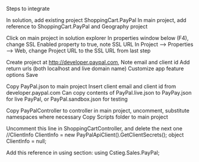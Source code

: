 ﻿Steps to integrate

In solution, add existing project ShoppingCart.PayPal
In main project, add reference to ShoppingCart.PayPal and Geography project

Click on main project in solution explorer
In properties window below (F4), change SSL Enabled property to true, note SSL URL
In Project --> Properties --> Web, change Project URL to the SSL URL from last step

Create project at http://developer.paypal.com, 
	Note email and client id
	Add return urls (both localhost and live domain name)
	Customize app feature options
	Save

Copy PayPal.json to main project
	Insert client email and client id from developer.paypal.com
	Can copy contents of PayPal.live.json to PayPay.json for live PayPal, or PayPal.sandbox.json for testing

Copy PayPalController to controller in main project, uncomment, substitute namespaces where necessary
Copy Scripts folder to main project

Uncomment this line in ShoppingCartController, and delete the next one
	//ClientInfo ClientInfo = new PayPalApiClient().GetClientSecrets();
	  object ClientInfo = null;

Add this reference in using section:
	using Cstieg.Sales.PayPal;


